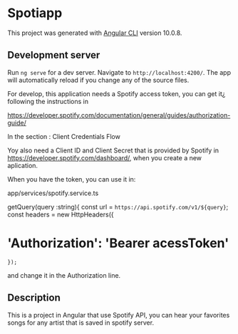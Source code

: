 # Spotiapp

This project was generated with [Angular CLI](https://github.com/angular/angular-cli) version 10.0.8.

## Development server

Run `ng serve` for a dev server. Navigate to `http://localhost:4200/`. The app will automatically reload if you change any of the source files.

For develop, this application needs a Spotify access token, you can get it¿ following the instructions in 

https://developer.spotify.com/documentation/general/guides/authorization-guide/

In the section : Client Credentials Flow

Yoy also need a Client ID and Client Secret that is provided by Spotify in https://developer.spotify.com/dashboard/, when you create a new
aplication.

When you have the token, you can use it in:

app/services/spotify.service.ts

 getQuery(query :string){
    const url = `https://api.spotify.com/v1/${query}`;
    const headers = new HttpHeaders({
   #   'Authorization': 'Bearer acessToken'
    });

and change it in the Authorization line.

## Description

This is a project in Angular that use Spotify API, you can hear your favorites songs for any artist that is saved in spotify server.